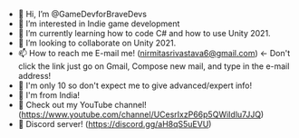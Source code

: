 - 👋 Hi, I’m @GameDevforBraveDevs
- 👀 I’m interested in Indie game development
- 🌱 I’m currently learning how to code C# and how to use Unity 2021.
- 💞️ I’m looking to collaborate on Unity 2021.
- 📫 How to reach me E-mail me! (nirmitasrivastava6@gmail.com) <- Don't click the link just go on Gmail, Compose new mail, and type in the e-mail address!
- 👦 I'm only 10 so don't expect me to give advanced/expert info!
- 🚩 I'm from India!
- 🎥 Check out my YouTube channel! (https://www.youtube.com/channel/UCesrIxzP66p5QWiIdlu7JJQ)
- 💬 Discord server! (https://discord.gg/aH8qS5uEVU)
